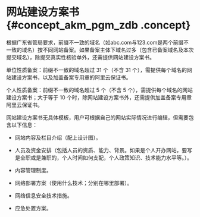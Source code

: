 # 网站建设方案书 {#concept_akm_pgm_zdb .concept}

根据广东省管局要求，前缀不一致的域名（如abc.com与123.com是两个前缀不一致的域名）按不同网站备案。如果备案主体下域名过多（包含已备案域名及本次提交域名），除提交真实性核验单外，还需提供网站建设方案书。

单位性质备案：前缀不一致的域名超过 31 个（不含 31 个），需提供每个域名的网站建设方案书，以及加盖备案专用章的阿里云保证书。

个人性质备案：前缀不一致的域名超过 5 个（不含 5 个），需提供每个域名的网站建设方案书；大于等于 10 个时，除网站建设方案书外，还需提供加盖备案专用章阿里云保证书。

网站建设方案书无具体模板，用户可根据自己的网站实际情况进行编辑，但需要包含以下信息：

-   网站内容及栏目介绍（配上设计图）。

-   人员及资金安排（包括人员的资质、能力、背景。如果是个人开办网站，要写是全职或是兼职的，个人时间如何支配，个人政策知识、技术能力水平等。）。

-   内容管理制度。

-   网络部署方案（使用什么技术；分别在哪里部署）。

-   网络信息安全技术措施。

-   应急处置方案。


